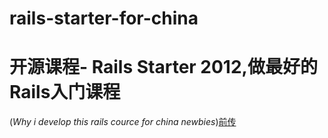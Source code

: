 rails-starter-for-china
=======================

# 开源课程- Rails Starter 2012,做最好的Rails入门课程

(*Why i develop this rails cource for china
newbies*)[前传](http://xiaods.github.com/rails-starter-for-china/)
